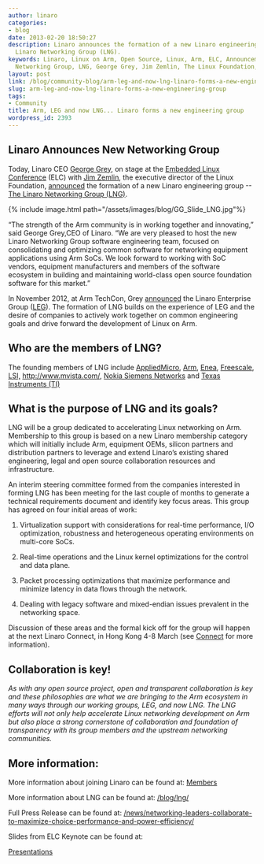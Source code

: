 ```yaml
---
author: linaro
categories:
- blog
date: 2013-02-20 18:50:27
description: Linaro announces the formation of a new Linaro engineering group --The
  Linaro Networking Group (LNG).
keywords: Linaro, Linux on Arm, Open Source, Linux, Arm, ELC, Announcement, Linaro
  Networking Group, LNG, George Grey, Jim Zemlin, The Linux Foundation, Networking
layout: post
link: /blog/community-blog/arm-leg-and-now-lng-linaro-forms-a-new-engineering-group/
slug: arm-leg-and-now-lng-linaro-forms-a-new-engineering-group
tags:
- Community
title: Arm, LEG and now LNG... Linaro forms a new engineering group
wordpress_id: 2393
---
```


## Linaro Announces New Networking Group


Today, Linaro CEO [George Grey](/about/team/), on stage at the [Embedded Linux Conference](https://events.linuxfoundation.org/) (ELC) with [Jim Zemlin](http://www.linuxfoundation.org/about/), the executive director of the Linux Foundation, [announced](/news/networking-leaders-collaborate-to-maximize-choice-performance-and-power-efficiency/) the formation of a new Linaro engineering group --[The Linaro Networking Group (LNG)](/blog/lng/).

{% include image.html path="/assets/images/blog/GG_Slide_LNG.jpg"%}

“The strength of the Arm community is in working together and innovating,” said George Grey,CEO of Linaro. “We are very pleased to host the new Linaro Networking Group software engineering team, focused on consolidating and optimizing common software for networking equipment applications using Arm SoCs. We look forward to working with SoC vendors, equipment manufacturers and members of the software ecosystem in building and maintaining world-class open source foundation software for this market.”

In November 2012, at Arm TechCon, Grey [announced](/news/industry-leaders-collaborate-to-accelerate-software-ecosystem-for-arm-servers-and-join-linaro/) the Linaro Enterprise Group ([LEG](/engineering/datacenter-and-cloud/)). The formation of LNG builds on the experience of LEG and the desire of companies to actively work together on common engineering goals and drive forward the development of Linux on Arm.


## Who are the members of LNG?


The founding members of LNG include [AppliedMicro](http://www.apm.com/), [Arm](http://www.arm.com/), [Enea](http://www.enea.com/), [Freescale](http://www.freescale.com/), [LSI,](http://www.lsi.com/) http://www.mvista.com/, [Nokia Siemens Networks](http://www.nokiasiemensnetworks.com/) and [Texas Instruments (TI)](http://www.ti.com/)


## What is the purpose of LNG and its goals?


LNG will be a group dedicated to accelerating Linux networking on Arm. Membership to this group is based on a new Linaro membership category which will initially include Arm, equipment OEMs, silicon partners and distribution partners to leverage and extend Linaro’s existing shared engineering, legal and open source collaboration resources and infrastructure.

An interim steering committee formed from the companies interested in forming LNG has been meeting for the last couple of months to generate a technical requirements document and identify key focus areas. This group has agreed on four initial areas of work:




  1. Virtualization support with considerations for real-time performance, I/O optimization, robustness and heterogeneous operating environments on multi-core SoCs.


  2. Real-time operations and the Linux kernel optimizations for the control and data plane.


  3. Packet processing optimizations that maximize performance and minimize latency in data flows through the network.


  4. Dealing with legacy software and mixed-endian issues prevalent in the networking space.


Discussion of these areas and the formal kick off for the group will happen at the next Linaro Connect, in Hong Kong 4-8 March (see [Connect](https://connect.linaro.org) for more information).


## Collaboration is key!


_As with any open source project, open and transparent collaboration is key and these philosophies are what we are bringing to the Arm ecosystem in many ways through our working groups, LEG, and now LNG. The LNG efforts will not only help accelerate Linux networking development on Arm but also place a strong cornerstone of collaboration and foundation of transparency with its group members and the upstream networking communities._


## More information:


More information about joining Linaro can be found at: [Members](/membership/)

More information about LNG can be found at: [/blog/lng/](/blog/lng/)

Full Press Release can be found at: [/news/networking-leaders-collaborate-to-maximize-choice-performance-and-power-efficiency/](/news/networking-leaders-collaborate-to-maximize-choice-performance-and-power-efficiency/)

Slides from ELC Keynote can be found at:

[Presentations](https://www.slideshare.net/linaroorg/presentations)
